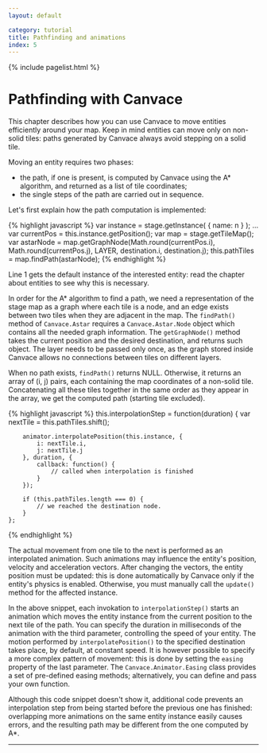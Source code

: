 ```yaml
---
layout: default

category: tutorial
title: Pathfinding and animations
index: 5
---
```


{% include pagelist.html %}

# Pathfinding with Canvace
This chapter describes how you can use Canvace to move entities efficiently around your map. 
Keep in mind entities can move only on non-solid tiles: paths generated by Canvace always avoid stepping on a solid tile.

Moving an entity requires two phases:
- the path, if one is present, is computed by Canvace using the A\* algorithm, and returned as a list of tile coordinates;
- the single steps of the path are carried out in sequence.

Let's first explain how the path computation is implemented:

{% highlight javascript %}
    var instance = stage.getInstance( { name: n } );
    ...
    var currentPos = this.instance.getPosition();
    var map = stage.getTileMap();
    var astarNode = map.getGraphNode(Math.round(currentPos.i), Math.round(currentPos.j), LAYER, destination.i, destination.j);
    this.pathTiles = map.findPath(astarNode);
{% endhighlight %}

Line 1 gets the default instance of the interested entity: read the chapter about entities to see why this is necessary.

In order for the A\* algorithm to find a path, we need a representation of the stage map as a graph where each tile is a node, and an edge exists between two tiles
when they are adjacent in the map. The `findPath()` method of `Canvace.Astar` requires a `Canvace.Astar.Node` object which contains all the needed graph information. The `getGraphNode()` method takes the current position and the desired destination, and returns such object. The layer needs to be passed only once, as the graph stored inside Canvace allows no connections between tiles on different layers.

When no path exists, `findPath()` returns NULL. Otherwise, it returns an array of (i, j) pairs, each containing the map coordinates of a non-solid tile. Concatenating all these tiles together in the same order as they appear in the array, we get the computed path (starting tile excluded).

{% highlight javascript %}
    this.interpolationStep = function(duration) {
        var nextTile = this.pathTiles.shift();

        animator.interpolatePosition(this.instance, {
            i: nextTile.i,
            j: nextTile.j
        }, duration, {
            callback: function() {
                // called when interpolation is finished
            }
        });

        if (this.pathTiles.length === 0) {
            // we reached the destination node.
        }
    };
{% endhighlight %}

The actual movement from one tile to the next is performed as an interpolated animation. Such animations may influence the entity's position, velocity and acceleration vectors. After changing the vectors, the entity position must be updated: this is done automatically by Canvace only if the entity's physics is enabled. Otherwise, you must manually call the `update()` method for the affected instance.

In the above snippet, each invokation to `interpolationStep()` starts an animation which moves the entity instance from the current position to the next tile of the path. You can specify the duration in milliseconds of the animation with the third parameter, controlling the speed of your entity.
The motion performed by `interpolatePosition()` to the specified destination takes place, by default, at constant speed. It is however possible to specify a more complex pattern of movement: this is done by setting the `easing` property of the last parameter. The `Canvace.Animator.Easing` class provides a set of pre-defined easing methods; alternatively, you can define and pass your own function.

Although this code snippet doesn't show it, additional code prevents an interpolation step from being started before the previous one has finished: overlapping more
animations on the same entity instance easily causes errors, and the resulting path may be different from the one computed by A\*.

----------------------------
